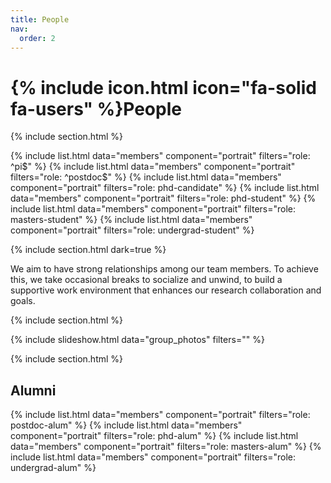 ```yaml
---
title: People
nav:
  order: 2
---
```


# {% include icon.html icon="fa-solid fa-users" %}People

{% include section.html %}

{% include list.html data="members" component="portrait" filters="role: ^pi$" %}
{% include list.html data="members" component="portrait" filters="role: ^postdoc$" %}
{% include list.html data="members" component="portrait" filters="role: phd-candidate" %}
{% include list.html data="members" component="portrait" filters="role: phd-student" %}
{% include list.html data="members" component="portrait" filters="role: masters-student" %}
{% include list.html data="members" component="portrait" filters="role: undergrad-student" %}

{% include section.html dark=true %}

We aim to have strong relationships among our team members. To achieve this,
we take occasional breaks to socialize and unwind, to build a supportive work
environment that enhances our research collaboration and goals. 

{% include section.html %}

{% include slideshow.html data="group_photos" filters="" %}


{% include section.html %}
## Alumni

{% include list.html data="members" component="portrait" filters="role: postdoc-alum" %}
{% include list.html data="members" component="portrait" filters="role: phd-alum" %}
{% include list.html data="members" component="portrait" filters="role: masters-alum" %}
{% include list.html data="members" component="portrait" filters="role: undergrad-alum" %}
